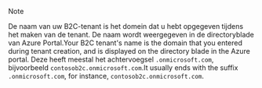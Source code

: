 > [!NOTE]
> <span data-ttu-id="b9b08-101">De naam van uw B2C-tenant is het domein dat u hebt opgegeven tijdens het maken van de tenant. De naam wordt weergegeven in de directoryblade van Azure Portal.</span><span class="sxs-lookup"><span data-stu-id="b9b08-101">Your B2C tenant's name is the domain that you entered during tenant creation, and is displayed on the directory blade in the Azure portal.</span></span>  <span data-ttu-id="b9b08-102">Deze heeft meestal het achtervoegsel `.onmicrosoft.com`, bijvoorbeeld `contosob2c.onmicrosoft.com`.</span><span class="sxs-lookup"><span data-stu-id="b9b08-102">It usually ends with the suffix `.onmicrosoft.com`, for instance, `contosob2c.onmicrosoft.com`.</span></span>
> 
> 

